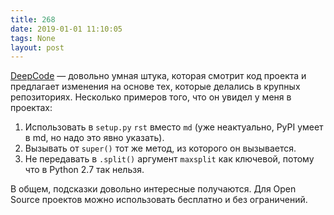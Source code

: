 ```yaml
---
title: 268
date: 2019-01-01 11:10:05
tags: None
layout: post
---
```


[DeepCode](https://www.deepcode.ai/) — довольно умная штука, которая смотрит код проекта и предлагает изменения на основе тех, которые делались в крупных репозиториях. Несколько примеров того, что он увидел у меня в проектах:
1. Использовать в `setup.py` `rst` вместо `md` (уже неактуально, PyPI умеет в md, но надо это явно указать).
2. Вызывать от `super()` тот же метод, из которого он вызывается.
3. Не передавать в `.split()` аргумент `maxsplit` как ключевой, потому что в Python 2.7 так нельзя.

В общем, подсказки довольно интересные получаются. Для Open Source проектов можно использовать бесплатно и без ограничений.
